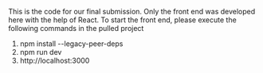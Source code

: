 This is the code for our final submission.
Only the front end was developed here with the help of React. To start the front end, please execute the following commands in the pulled project

1) npm install --legacy-peer-deps          
2) npm run dev
3) http://localhost:3000
